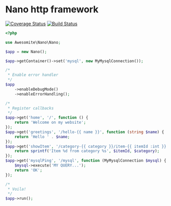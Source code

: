 # Nano http framework

[![Coverage Status](https://coveralls.io/repos/github/awesomite/nano/badge.svg?branch=master)](https://coveralls.io/github/awesomite/nano?branch=master)
[![Build Status](https://travis-ci.org/awesomite/nano.svg?branch=master)](https://travis-ci.org/awesomite/nano)

```php
<?php

use Awesomite\Nano\Nano;

$app = new Nano();

$app->getContainer()->set('mysql', new MyMysqlConnection());

/*
 * Enable error handler
 */
$app
    ->enableDebugMode()
    ->enableErrorHandling();

/*
 * Register callbacks
 */
$app->get('home', '/', function () {
    return 'Welcome on my website';
});
$app->get('greetings', '/hello-{{ name }}', function (string $name) {
    return 'Hello ' . $name;
});
$app->get('showItem', '/category-{{ category }}/item-{{ itemId :int }}', function (int $itemId, string $category) {
    return sprintf('Item %d from category %s', $itemId, $category);
});
$app->get('mysqlPing', '/mysql', function (MyMysqlConnection $mysql) { // $mysql comes from container
    $mysql->execute('MY QUERY...');
    return 'OK';
});

/*
 * Voila!
 */
$app->run();
```
